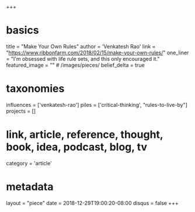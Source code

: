 +++
# basics
title     		 = "Make Your Own Rules"
author    		 = 'Venkatesh Rao'
link      		 = "https://www.ribbonfarm.com/2018/02/15/make-your-own-rules/"
one_liner 		 = "I'm obsessed with life rule sets, and this only encouraged it."
featured_image = "" # /images/pieces/
belief_delta	 = true

# taxonomies
influences		 = ['venkatesh-rao']
piles     		 = ['critical-thinking', "rules-to-live-by"]
projects			 = []

# link, article, reference, thought, book, idea, podcast, blog, tv
category  		 = 'article'

# metadata
layout	    	 = "piece"
date      		 = 2018-12-29T19:00:20-08:00
disqus    		 = false
+++

